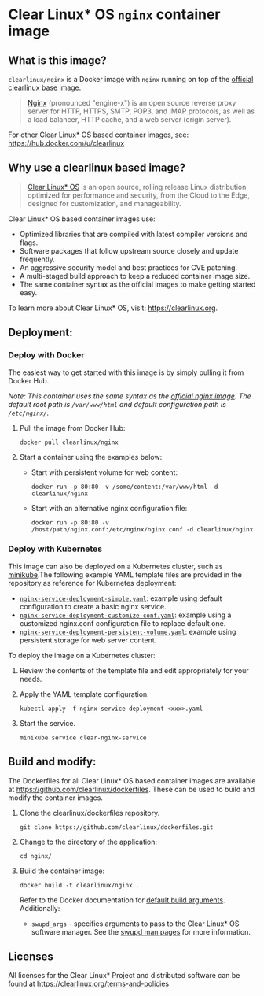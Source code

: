 # Clear Linux* OS `nginx` container image

<!-- Required -->
## What is this image?

`clearlinux/nginx` is a Docker image with `nginx` running on top of the
[official clearlinux base image](https://hub.docker.com/_/clearlinux). 

<!-- application introduction -->
> [Nginx](https://www.nginx.com/) (pronounced "engine-x") is an open source
> reverse proxy server for HTTP, HTTPS, SMTP, POP3, and IMAP protocols, as well
> as a load balancer, HTTP cache, and a web server (origin server). 

For other Clear Linux* OS
based container images, see: https://hub.docker.com/u/clearlinux

## Why use a clearlinux based image?

<!-- CL introduction -->
> [Clear Linux* OS](https://clearlinux.org/) is an open source, rolling release
> Linux distribution optimized for performance and security, from the Cloud to
> the Edge, designed for customization, and manageability.

Clear Linux* OS based container images use:
* Optimized libraries that are compiled with latest compiler versions and
  flags.
* Software packages that follow upstream source closely and update frequently.
* An aggressive security model and best practices for CVE patching.
* A multi-staged build approach to keep a reduced container image size.
* The same container syntax as the official images to make getting started
  easy. 

To learn more about Clear Linux* OS, visit: https://clearlinux.org.

<!-- Required -->
## Deployment:

### Deploy with Docker
The easiest way to get started with this image is by simply pulling it from
Docker Hub. 

*Note: This container uses the same syntax as the [official nginx
image](https://hub.docker.com/_/nginx). The default root path is
`/var/www/html` and default configuration path is `/etc/nginx/`.* 


1. Pull the image from Docker Hub: 
    ```
    docker pull clearlinux/nginx
    ```

2. Start a container using the examples below:

   * Start with persistent volume for web content:
     ```
     docker run -p 80:80 -v /some/content:/var/www/html -d clearlinux/nginx
     ```

   * Start with an alternative nginx configuration file:
     ```
     docker run -p 80:80 -v /host/path/nginx.conf:/etc/nginx/nginx.conf -d clearlinux/nginx
     ```

<!-- Optional -->
### Deploy with Kubernetes
This image can also be deployed on a Kubernetes cluster, such as
[minikube](https://kubernetes.io/docs/setup/learning-environment/minikube/).The
following example YAML template files are provided in the repository as
reference for Kubernetes deployment:

   * [`nginx-service-deployment-simple.yaml`](nginx-service-deployment-simple.yaml):
     example using default configuration to create a basic nginx service.
   * [`nginx-service-deployment-customize-conf.yaml`](nginx-service-deployment-customize-conf.yaml):
     example using a customized nginx.conf configuration file to replace
     default one.
   * [`nginx-service-deployment-persistent-volume.yaml`](nginx-service-deployment-persistent-volume.yaml):
     example using persistent storage for web server content.

To deploy the image on a Kubernetes cluster:

1. Review the contents of the template file and edit appropriately for your
   needs.

2. Apply the YAML template configuration.
    ```
    kubectl apply -f nginx-service-deployment-<xxx>.yaml
    ```

3. Start the service.
    ```
    minikube service clear-nginx-service
    ```

<!-- Required -->
## Build and modify:

The Dockerfiles for all Clear Linux* OS based container images are available at
https://github.com/clearlinux/dockerfiles. These can be used to build and
modify the container images.

1. Clone the clearlinux/dockerfiles repository.
    ```
    git clone https://github.com/clearlinux/dockerfiles.git
    ```

2. Change to the directory of the application:
    ```
    cd nginx/
    ```

3. Build the container image:
    ```
    docker build -t clearlinux/nginx .
    ```

   Refer to the Docker documentation for [default build
   arguments](https://docs.docker.com/engine/reference/builder/#arg).
   Additionally:
   
   - `swupd_args` - specifies arguments to pass to the Clear Linux* OS software
     manager. See the [swupd man
     pages](https://github.com/clearlinux/swupd-client/blob/master/docs/swupd.1.rst#options)
     for more information.

<!-- Required -->
## Licenses

All licenses for the Clear Linux* Project and distributed software can be found
at https://clearlinux.org/terms-and-policies

